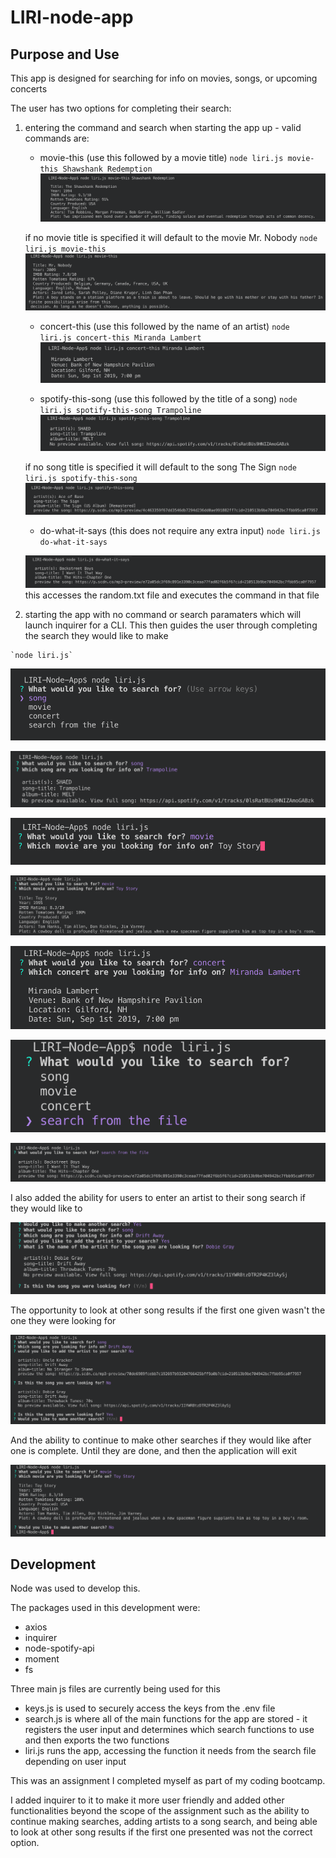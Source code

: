 # LIRI-node-app

## Purpose and Use

This app is designed for searching for info on movies, songs, or upcoming concerts

The user has two options for completing their search:

  1. entering the command and search when starting the app up
    - valid commands are: 
      * movie-this (use this followed by a movie title)
      `node liri.js movie-this Shawshank Redemption`
      ![movie search](./assets/images/movie-this-screenshot.png)

      if no movie title is specified it will default to the movie Mr. Nobody
      `node liri.js movie-this`
      ![default movie search](./assets/images/default-movie.png)

      * concert-this (use this followed by the name of an artist)
      `node liri.js concert-this Miranda Lambert`
      ![concert search](./assets/images/concert-this-screenshot.png)

      * spotify-this-song (use this followed by the title of a song)
      `node liri.js spotify-this-song Trampoline`
      ![song search](./assets/images/spotify-this-screenshot.png)

      if no song title is specified it will default to the song The Sign
      `node liri.js spotify-this-song`
      ![default song search](./assets/images/default-song.png)

      * do-what-it-says (this does not require any extra input)
      `node liri.js do-what-it-says`

      ![file search](./assets/images/do-what-it-says-screenshot.png)
        this accesses the random.txt file and executes the command in that file


  1. starting the app with no command or search paramaters which will launch inquirer for a CLI. This then guides the user through completing the search they would like to make

    `node liri.js`

  ![inquirer main-menu](./assets/images/inquirer-first-menu.png)

  ![inquirer search song](./assets/images/inquirer-search-song.png)

  ![inquirer search movie](./assets/images/inquirer-search-movie.png)

  ![inquirer search movie 2](./assets/images/inquirer-search-movie-2.png)

  ![inquirer search concert](./assets/images/inquirer-search-concert.png)

  ![inquirer search file menu](./assets/images/inquirer-menu-run-file.png)

  ![inquirer search file](./assets/images/inquirer-run-file.png)

  I also added the ability for users to enter an artist to their song search if they would like to
    
  ![inquirer add artist](./assets/images/adding-artist.png)
    
  The opportunity to look at other song results if the first one given wasn't the one they were looking for
    
  ![inquirer next song](./assets/images/next-song.png)
    
  And the ability to continue to make other searches if they would like after one is complete. Until they are done, and then the application will exit

  ![inquirer end searches](./assets/images/end-searches.png)

## Development

Node was used to develop this.

The packages used in this development were: 
  * axios
  * inquirer
  * node-spotify-api
  * moment
  * fs

Three main js files are currently being used for this
  - keys.js is used to securely access the keys from the .env file
  - search.js is where all of the main functions for the app are stored - it registers the user input and determines which search functions to use and then exports the two functions
  - liri.js runs the app, accessing the function it needs from the search file depending on user input

This was an assignment I completed myself as part of my coding bootcamp. 

I added inquirer to it to make it more user friendly and added other functionalities beyond the scope of the assignment such as the ability to continue making searches, adding artists to a song search, and being able to look at other song results if the first one presented was not the correct option.
